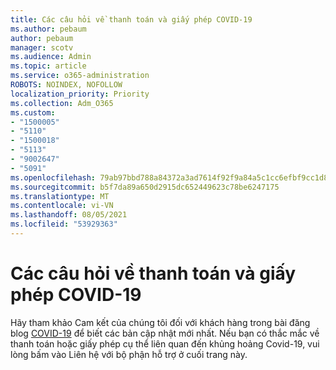 ```yaml
---
title: Các câu hỏi về thanh toán và giấy phép COVID-19
ms.author: pebaum
author: pebaum
manager: scotv
ms.audience: Admin
ms.topic: article
ms.service: o365-administration
ROBOTS: NOINDEX, NOFOLLOW
localization_priority: Priority
ms.collection: Adm_O365
ms.custom:
- "1500005"
- "5110"
- "1500018"
- "5113"
- "9002647"
- "5091"
ms.openlocfilehash: 79ab97bbd788a84372a3ad7614f92f9a84a5c1cc6efbf9cc1d838858672a9ef9
ms.sourcegitcommit: b5f7da89a650d2915dc652449623c78be6247175
ms.translationtype: MT
ms.contentlocale: vi-VN
ms.lasthandoff: 08/05/2021
ms.locfileid: "53929363"
---
```

# <a name="covid-19-billing-and-license-questions"></a>Các câu hỏi về thanh toán và giấy phép COVID-19

Hãy tham khảo Cam kết của chúng tôi đối với khách hàng trong bài đăng blog [COVID-19](https://www.microsoft.com/microsoft-365/blog/2020/03/05/our-commitment-to-customers-during-covid-19/) để biết các bản cập nhật mới nhất.  Nếu bạn có thắc mắc về thanh toán hoặc giấy  phép cụ thể liên quan đến khủng hoảng Covid-19, vui lòng bấm vào Liên hệ với bộ phận hỗ trợ ở cuối trang này.
